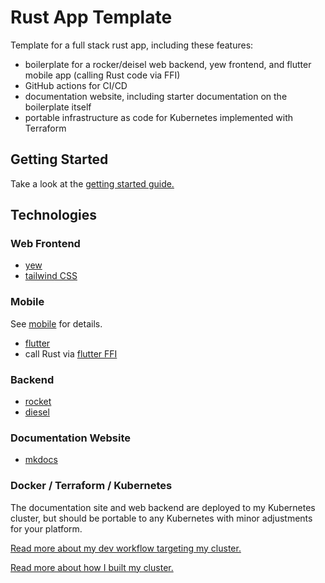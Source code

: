 # Rust App Template

Template for a full stack rust app, including these features:

- boilerplate for a rocker/deisel web backend, yew frontend, and flutter mobile
  app (calling Rust code via FFI)
- GitHub actions for CI/CD
- documentation website, including starter documentation on the boilerplate
  itself
- portable infrastructure as code for Kubernetes implemented with Terraform

## Getting Started

Take a look at the [getting started guide.](./docs/src/setup.md)

## Technologies

### Web Frontend

- [yew](https://yew.rs/)
- [tailwind CSS](https://tailwindcss.com/)

### Mobile

See [mobile](./mobile.md) for details.

- [flutter](https://flutter.dev/multi-platform)
- call Rust via [flutter FFI](https://docs.flutter.dev/development/platform-integration/c-interop)

### Backend

- [rocket](https://rocket.rs/)
- [diesel](https://diesel.rs/)

### Documentation Website

- [mkdocs](https://www.mkdocs.org/)

### Docker / Terraform / Kubernetes

The documentation site and web backend are deployed to my Kubernetes cluster,
but should be portable to any Kubernetes with minor adjustments for your
platform.

[Read more about my dev workflow targeting my cluster.](https://jackdevries.com/blog/developingClusterApps)

[Read more about how I built my cluster.](https://jackdevries.com/blog/myCluster)
